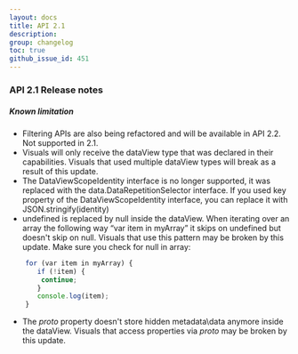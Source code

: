 ```yaml
---
layout: docs
title: API 2.1
description: 
group: changelog
toc: true
github_issue_id: 451
---
```


### API 2.1 Release notes
##### Known limitation 
* Filtering APIs are also being refactored and will be available in API 2.2. Not supported in 2.1.
* Visuals will only receive the dataView type that was declared in their capabilities. Visuals that used multiple dataView types will break as a result of this update. 
* The DataViewScopeIdentity interface is no longer supported, it was replaced with the data.DataRepetitionSelector interface.
If you used key property of the DataViewScopeIdentity interface, you can replace it with JSON.stringify(identity)
* undefined is replaced by null inside the dataView. 
When iterating over an array the following way “var item in myArray” it skips on undefined but doesn't skip on null. 
Visuals that use this pattern may be broken by this update. 
Make sure you check for null in array:  
```typescript
	for (var item in myArray) {
	   if (!item) {
		continue;
	   }
	   console.log(item);
	}
```  
* The _proto_ property doesn't store hidden metadata\data anymore inside the dataView. Visuals that access properties via _proto_ may be     broken by this update. 
